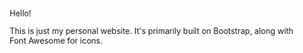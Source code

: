 Hello!

This is just my personal website. It's primarily built on Bootstrap, along with Font Awesome for icons.
